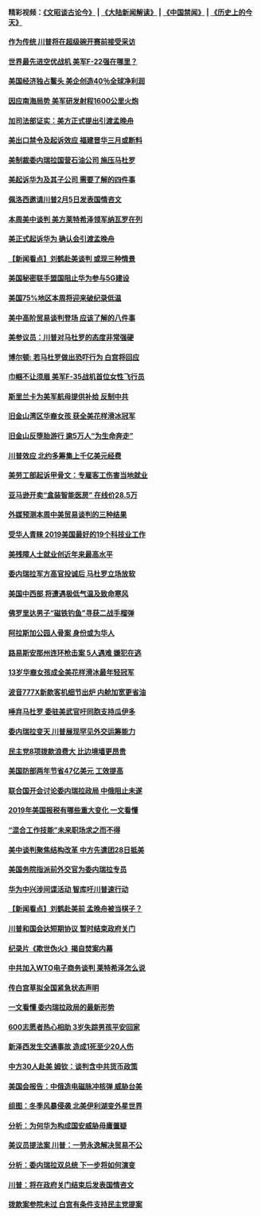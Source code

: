 #### 精彩视频：[《文昭谈古论今》](https://github.com/gfw-breaker/wenzhao/blob/master/README.md?t=01291230) | [《大陆新闻解读》](https://github.com/gfw-breaker/ntdtv-comedy/blob/master/README.md?t=01291230) | [《中国禁闻》](https://github.com/gfw-breaker/ntdtv-news/blob/master/README.md?t=01291230) | [《历史上的今天》](https://github.com/gfw-breaker/today-in-history/blob/master/README.md?t=01291230) 

#### [作为传统 川普将在超级碗开赛前接受采访](../pages/nsc412/n11010284.md?t=01291230) 

#### [世界最先进空优战机 美军F-22强在哪里？](../pages/nsc412/n11010323.md?t=01291230) 

#### [美国经济独占鳌头 美企创造40％全球净利润](../pages/nsc412/n11010092.md?t=01291230) 

#### [因应南海局势 美军研发射程1600公里火炮](../pages/nsc412/n11010046.md?t=01291230) 

#### [加司法部证实：美方正式提出引渡孟晚舟](../pages/nsc412/n11009536.md?t=01291230) 

#### [美出口禁令及起诉效应 福建晋华三月或断料](../pages/nsc412/n11009319.md?t=01291230) 

#### [美制裁委内瑞拉国营石油公司 施压马杜罗](../pages/nsc412/n11009006.md?t=01291230) 

#### [美起诉华为及其子公司 需要了解的四件事](../pages/nsc412/n11009051.md?t=01291230) 

#### [佩洛西邀请川普2月5日发表国情咨文](../pages/nsc412/n11008732.md?t=01291230) 

#### [本周美中谈判 美方莱特希泽领军纳瓦罗在列](../pages/nsc412/n11008813.md?t=01291230) 

#### [美正式起诉华为 确认会引渡孟晚舟](../pages/nsc412/n11008885.md?t=01291230) 

#### [【新闻看点】刘鹤赴美谈判 或现三种情景](../pages/nsc412/n11008460.md?t=01291230) 

#### [美国秘密联手盟国阻止华为参与5G建设](../pages/nsc412/n11008416.md?t=01291230) 

#### [美国75%地区本周将迎来破纪录低温](../pages/nsc412/n11008515.md?t=01291230) 

#### [美中高阶贸易谈判登场 应该了解的八件事](../pages/nsc412/n11008487.md?t=01291230) 

#### [美参议员：川普对马杜罗的态度非常强硬](../pages/nsc412/n11008349.md?t=01291230) 

#### [博尔顿: 若马杜罗做出恐吓行为 白宫将回应](../pages/nsc412/n11008204.md?t=01291230) 

#### [巾帼不让须眉 美军F-35战机首位女性飞行员](../pages/nsc412/n11007778.md?t=01291230) 

#### [斯里兰卡为美军航母提供补给 反制中共](../pages/nsc412/n11007567.md?t=01291230) 

#### [旧金山湾区华裔女孩 获全美花样滑冰冠军](../pages/nsc412/n11007307.md?t=01291230) 

#### [旧金山反堕胎游行 逾5万人“为生命奔走”](../pages/nsc412/n11007277.md?t=01291230) 

#### [川普效应 北约多筹集上千亿美元经费](../pages/nsc412/n11006307.md?t=01291230) 

#### [美劳工部起诉甲骨文：专雇客工伤害当地就业](../pages/nsc412/n11006396.md?t=01291230) 

#### [亚马逊开卖“盒装智能医房” 在线价28.5万](../pages/nsc412/n11006269.md?t=01291230) 

#### [外媒预测本周中美贸易谈判的三种结果](../pages/nsc412/n11006293.md?t=01291230) 

#### [受华人青睐 2019美国最好的19个科技业工作](../pages/nsc412/n10997843.md?t=01291230) 

#### [美残障人士就业创近年来最高水平](../pages/nsc412/n11006141.md?t=01291230) 

#### [委内瑞拉军方高官投诚后 马杜罗立场放软](../pages/nsc412/n11006068.md?t=01291230) 

#### [美国中西部 将遭遇极低气温及致命寒风](../pages/nsc412/n11006119.md?t=01291230) 

#### [佛罗里达男子“磁铁钓鱼”寻获二战手榴弹](../pages/nsc412/n11006024.md?t=01291230) 

#### [阿拉斯加公园人骨案 身份或为华人](../pages/nsc412/n11005907.md?t=01291230) 

#### [路易斯安那州连环枪击案 5人遇难 嫌犯在逃](../pages/nsc412/n11005912.md?t=01291230) 

#### [13岁华裔女孩成全美花样滑冰最年轻冠军](../pages/nsc412/n11004513.md?t=01291230) 

#### [波音777X新款客机细节出炉 内舱加宽更省油](../pages/nsc412/n11005089.md?t=01291230) 

#### [唾弃马杜罗 委驻美武官吁同胞支持瓜伊多](../pages/nsc412/n11004923.md?t=01291230) 

#### [委内瑞拉变天 川普展现罕见外交运筹能力](../pages/nsc412/n11004848.md?t=01291230) 

#### [民主党8项拨款浪费大 比边境墙更昂贵](../pages/nsc412/n11004806.md?t=01291230) 

#### [美国防部两年节省47亿美元 工效提高](../pages/nsc412/n11004731.md?t=01291230) 

#### [联合国开会讨论委内瑞拉政局 中俄阻止未遂](../pages/nsc412/n11004660.md?t=01291230) 

#### [2019年美国报税有哪些重大变化 一文看懂](../pages/nsc412/n11004533.md?t=01291230) 

#### [“混合工作技能”未来职场求之而不得](../pages/nsc412/n11002310.md?t=01291230) 

#### [美中谈判聚焦结构改革 中方先遣团28日抵美](../pages/nsc412/n11003280.md?t=01291230) 

#### [美国务院指派前外交官为委内瑞拉专员](../pages/nsc412/n11002915.md?t=01291230) 

#### [华为中兴涉间谍活动 智库吁川普速行动](../pages/nsc412/n11002224.md?t=01291230) 

#### [【新闻看点】刘鹤赴美前 孟晚舟被当棋子？](../pages/nsc412/n11002303.md?t=01291230) 

#### [川普和国会达短期协议 暂时结束政府关门](../pages/nsc412/n11002604.md?t=01291230) 

#### [纪录片《欺世伪火》揭自焚案内幕](../pages/nsc412/n11002664.md?t=01291230) 

#### [中共加入WTO电子商务谈判 莱特希泽怎么说](../pages/nsc412/n11002384.md?t=01291230) 

#### [传白宫草拟全国紧急状态声明](../pages/nsc412/n11002553.md?t=01291230) 

#### [一文看懂 委内瑞拉政局的最新形势](../pages/nsc412/n11002529.md?t=01291230) 

#### [600志愿者热心相助 3岁失踪男孩平安回家](../pages/nsc412/n11001829.md?t=01291230) 

#### [新泽西发生交通事故 造成1死至少20人伤](../pages/nsc412/n11001578.md?t=01291230) 

#### [中方30人赴美 姆钦：谈判含中共货币政策](../pages/nsc412/n11000480.md?t=01291230) 

#### [美国会报告：中俄造电磁脉冲核弹 威胁台美](../pages/nsc412/n11001011.md?t=01291230) 

#### [组图：冬季风暴侵袭 北美伊利湖变外星世界](../pages/nsc412/n11000660.md?t=01291230) 

#### [分析：为何华为构成国安威胁毋庸置疑](../pages/nsc412/n10999862.md?t=01291230) 

#### [美议员提法案 川普：一劳永逸解决贸易不公](../pages/nsc412/n11000269.md?t=01291230) 

#### [分析：委内瑞拉双总统 下一步将如何演变](../pages/nsc412/n10999629.md?t=01291230) 

#### [川普：将在政府关门结束后发表国情咨文](../pages/nsc412/n11000030.md?t=01291230) 

#### [拨款案参院未过 白宫有条件支持民主党提案](../pages/nsc412/n10999946.md?t=01291230) 


